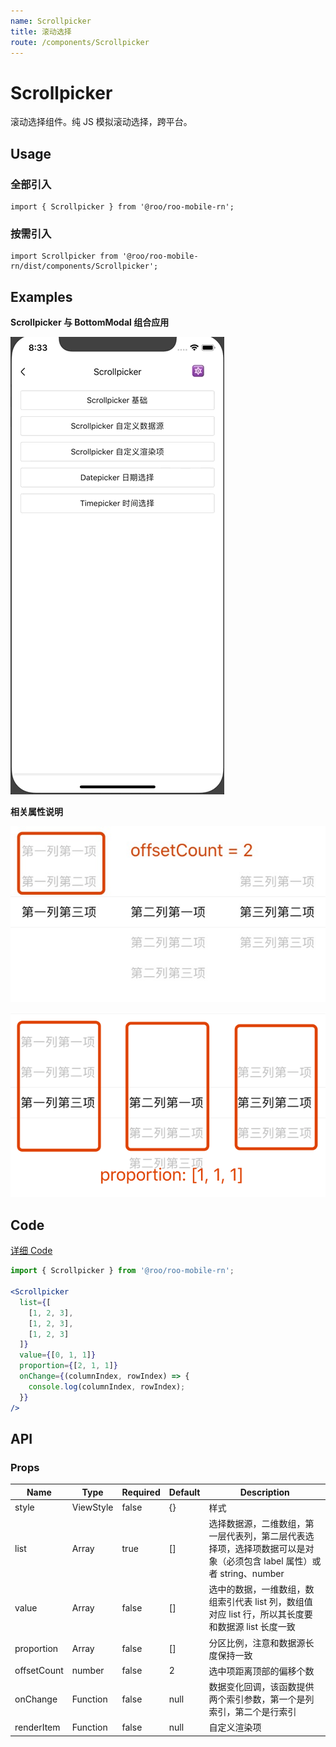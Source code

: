 ```yaml
---
name: Scrollpicker
title: 滚动选择
route: /components/Scrollpicker
---
```


# Scrollpicker

滚动选择组件。纯 JS 模拟滚动选择，跨平台。

## Usage

### 全部引入
```
import { Scrollpicker } from '@roo/roo-mobile-rn';
```
### 按需引入

```
import Scrollpicker from '@roo/roo-mobile-rn/dist/components/Scrollpicker';
```

## Examples

**Scrollpicker 与 BottomModal 组合应用**

![image](../images/Scrollpicker/1.gif)

**相关属性说明**

![image](../images/Scrollpicker/offsetCount.png)

![image](../images/Scrollpicker/proportion.png)

## Code
[详细 Code](https://github.com/Meituan-Dianping/beeshell/tree/master/examples/Scrollpicker/index.tsx)

```jsx
import { Scrollpicker } from '@roo/roo-mobile-rn';

<Scrollpicker
  list={[
    [1, 2, 3],
    [1, 2, 3],
    [1, 2, 3]
  ]}
  value={[0, 1, 1]}
  proportion={[2, 1, 1]}
  onChange={(columnIndex, rowIndex) => {
    console.log(columnIndex, rowIndex);
  }}
/>
```

## API

### Props

| Name | Type | Required | Default | Description |
| ---- | ---- | ---- | ---- | ---- |
| style | ViewStyle | false | {} | 样式 |
| list | Array | true | [] | 选择数据源，二维数组，第一层代表列，第二层代表选择项，选择项数据可以是对象（必须包含 label 属性）或者 string、number |
| value | Array | false | [] | 选中的数据，一维数组，数组索引代表 list 列，数组值对应 list 行，所以其长度要和数据源 list 长度一致 |
| proportion | Array | false | [] | 分区比例，注意和数据源长度保持一致 |
| offsetCount | number | false | 2 | 选中项距离顶部的偏移个数 |
| onChange | Function | false | null | 数据变化回调，该函数提供两个索引参数，第一个是列索引，第二个是行索引 |
| renderItem | Function | false | null | 自定义渲染项 |
